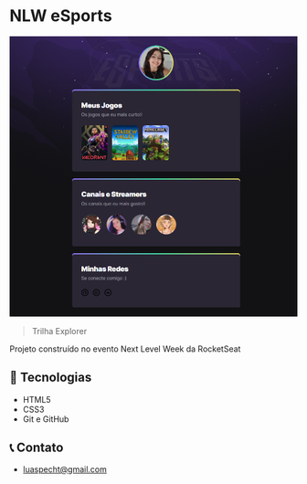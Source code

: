 # NLW eSports

![preview](./.github/preview.png)

>Trilha Explorer

Projeto construído no evento Next Level Week da RocketSeat

## 👾 Tecnologias

 - HTML5
 - CSS3
 - Git e GitHub

## 📞 Contato

 - luaspecht@gmail.com
 

